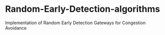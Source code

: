 # Random-Early-Detection-algorithms
Implementation of Random Early Detection Gateways for Congestion Avoidance
